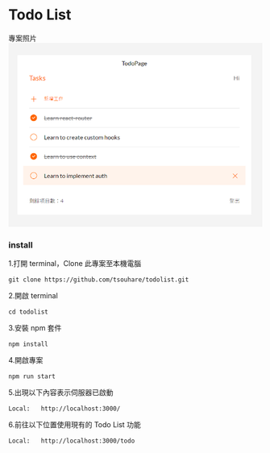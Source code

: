 # Todo List

專案照片
![image](https://github.com/tsouhare/todolist/blob/todolist-tsouhare/public/photos/screenshot.png)

### install

1.打開 terminal，Clone 此專案至本機電腦

```
git clone https://github.com/tsouhare/todolist.git
```

2.開啟 terminal

```
cd todolist
```

3.安裝 npm 套件

```
npm install
```

4.開啟專案

```
npm run start
```

5.出現以下內容表示伺服器已啟動

```
Local:   http://localhost:3000/
```

6.前往以下位置使用現有的 Todo List 功能

```
Local:   http://localhost:3000/todo
```
